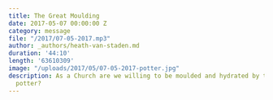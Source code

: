 ```yaml
---
title: The Great Moulding
date: 2017-05-07 00:00:00 Z
category: message
file: "/2017/07-05-2017.mp3"
author: _authors/heath-van-staden.md
duration: '44:10'
length: '63610309'
image: "/uploads/2017/05/07-05-2017-potter.jpg"
description: As a Church are we willing to be moulded and hydrated by the ultimate
  potter?
---
```

